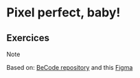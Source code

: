 # Pixel perfect, baby!
## Exercices

> [!NOTE]
> Based on: [BeCode repository](https://github.com/Junior-dev-Track/13-CSS-basics/blob/master/04.CSS-pixel-perfect-1.md)
and this [Figma](https://www.figma.com/file/0O0tU0ZVFisqXcPLAt4COv/Exercise?type=design&node-id=1-2&mode=design)
